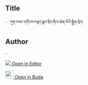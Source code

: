 ## Title
	- ཀུན་བཟང་དགོངས་བཅུད་སྣང་སྲིད་ཞི་བ་ཆེན་མོའི་སྦྱིན་སྲེག

## Author
	- 



[<img src="https://img.icons8.com/color/25/000000/edit-property.png"> Open in Editor](http://editor.openpecha.org/P000721)

[<img width="25" src="https://library.bdrc.io/icons/BUDA-small.svg"> Open in Buda](https://library.bdrc.io/show/bdr:IE0OPP000721)

